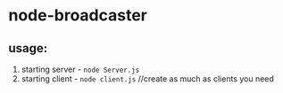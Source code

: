 # node-broadcaster
## usage:
1. starting server -
```node Server.js```
2. starting client -
```node client.js```
//create as much as clients you need
